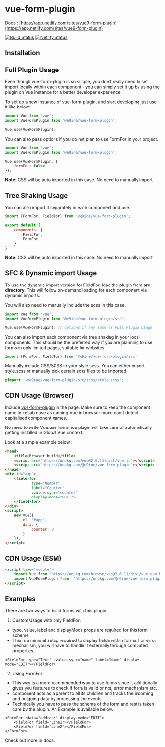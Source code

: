 # vue-form-plugin
Docs : [https://app.netlify.com/sites/vue9-form-plugin](https://app.netlify.com/sites/vue9-form-plugin)

[![Build Status](https://travis-ci.org/sharvilak11/vue-form-plugin.svg?branch=master)](https://travis-ci.org/sharvilak11/vue-form-plugin)
[![Netlify Status](https://api.netlify.com/api/v1/badges/e3f2cb11-e545-4955-bde2-b2601ea51a40/deploy-status)](https://app.netlify.com/sites/vue9-form-plugin/deploys)

## Installation

## Full Plugin Usage

Even though vue-form-plugin is so simple, you don't really need to set import locally within each component - you can simply set it up by using the plugin on Vue instance for a better developer experience.

To set up a new instance of vue-form-plugin, and start developing just use it like below:

```js
import Vue from 'vue';
import VueFormPlugin from '@e9ine/vue-form-plugin';

Vue.use(VueFormPlugin);
```

You can also pass options if you do not plan to use FormFor in your project.

```js
import Vue from 'vue';
import VueFormPlugin from '@e9ine/vue-form-plugin';

Vue.use(VueFormPlugin, {
    formFor: false
});
```

**Note**: CSS will be auto imported in this case. No need to manually import

## Tree Shaking Usage

You can also import it separately in each component and use.

```js
import {FormFor, FieldFor} from '@e9ine/vue-form-plugin';

export default {
    components: {
        FieldFor,
        FormFor
    }
}
```
**Note**: CSS will be auto imported in this case. No need to manually import

## SFC & Dynamic import Usage

To use the dynamic import version for FieldFor, load the plugin from **src directory**. This will follow on-demand loading for each component via dynamic imports.

You will also need to manually include the scss in this case.

```js
import Vue from 'vue';
import VueFormPlugin from '@e9ine/vue-form-plugin/src';

Vue.use(VueFormPlugin); // options if any same as Full Plugin Usage
```

You can also import each component via tree shaking in your local components. This should be the preferred way if you are planning to use forms in only limited pages, suitable for websites.

```js
import {FormFor, FieldFor} from '@e9ine/vue-form-plugin/src';
```

Manually include CSS/SCSS in your style.scss. You can either import style.scss or manually pick certain scss files to be imported.

```scss
@import '~@e9ine/vue-form-plugin/src/scss/style.scss';
```

## CDN Usage (Browser)

Include [vue-form-plugin](https://unpkg.com/@e9ine/vue-form-plugin) in the page. Make sure to keep the component name in kebab case as running Vue in browser mode can't detect capitalised component names.

No need to write Vue.use line since plugin will take care of automatically getting installed in Global Vue context.

Look at a simple example below :

```html
<head>
    <title>Browser build</title>
    <script src="https://unpkg.com/vue@2.6.11/dist/vue.js"></script>
    <script src="https://unpkg.com/@e9ine/vue-form-plugin"></script>
</head>
<div id="app">
    <field-for 
            type="Number" 
            label="Counter" 
            :value.sync="counter" 
            display-mode="EDIT">
    </field-for>
</div>
<script>
    new Vue({
        el: '#app',
        data: {
            counter: 0
        }
    });
</script>
```

## CDN Usage (ESM)

```html
<script type="module">
    import Vue from "https://unpkg.com/browse/vue@2.6.11/dist/vue.esm.browser.js"
    import VueFormPlugin from  "https://unpkg.com/@e9ine/vue-form-plugin/dist/vue-form-plugin.esm.js";
</script>
```

## Examples

There are two ways to build forms with this plugin.

1. Custom Usage with only FieldFor: 
- type, value, label and displayMode props are required for this form scheme.
- This is a minimal setup required to display fields within forms. For error mechanism, you will have to handle it externally through computed properties.
```vue
<FieldFor type="Text" :value.sync="name" label="Name" display-mode="EDIT"></FieldFor>
```

2. Using FormFor
- This way is a more recommended way to use forms since it additionally gives you features to check if form is valid or not, error mechanism etc.
- <FormFor> component acts as a parent to all its <FieldFor> children and tracks the incoming and outgoing data by processing the events.
- Technically you have to pass the schema of the form and rest is taken care by the plugin. An Example is available below. 
```vue
<FormFor :data="address" display-mode="EDIT">
    <FieldFor field="Line1"></FieldFor>
    <FieldFor field="Line2"></FieldFor>
</FormFor>
```

Check out more in docs.


